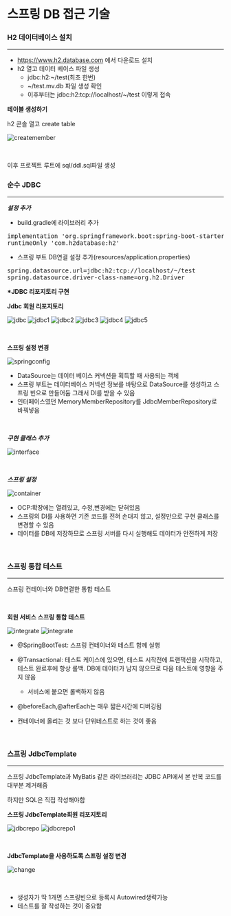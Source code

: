<h1>스프링 DB 접근 기술</h1>

<h3>H2 데이터베이스 설치</h3>

----------------

- https://www.h2.database.com 에서 다운로드 설치
- h2 열고 데이터 베이스 파일 생성
    - jdbc:h2:~/test(최초 한번)
    - ~/test.mv.db 파일 생성 확인
    - 이후부터는 jdbc:h2:tcp://localhost/~/test 이렇게 접속

<b> 테이블 생성하기</b>

<p>h2 콘솔 열고 create table</p>

![createmember](createmember.PNG)

<br>

<p> 이후 프로젝트 루트에 sql/ddl.sql파일 생성

<br/>

<h3>순수 JDBC</h3>

----------------------

<b>*설정 추가*</b>

- build.gradle에 라이브러리 추가
<pre>
implementation 'org.springframework.boot:spring-boot-starter-jdbc'
runtimeOnly 'com.h2database:h2'
</pre>

- 스프링 부트 DB연결 설정 추가(resources/application.properties)

<pre>
spring.datasource.url=jdbc:h2:tcp://localhost/~/test
spring.datasource.driver-class-name=org.h2.Driver</pre>

<b>*JDBC 리포지토리 구현</b>

<b>Jdbc 회원 리포지토리</b>

![jdbc](jdbc.PNG)
![jdbc1](jdcb1.PNG)
![jdbc2](jdbc2.PNG)
![jdbc3](jdbc3.PNG)
![jdbc4](jdbc4.PNG)
![jdbc5](jdbc5.PNG)

<br/>

<b>스프링 설정 변경</b>

![springconfig](springconfig.PNG)
- DataSource는 데이터 베이스 커넥션을 획득할 때 사용되는 객체
- 스프링 부트는 데이터베이스 커넥션 정보를 바탕으로 DataSource를 생성하고 스프링 빈으로 만들어둠
그래서 DI를 받을 수 있음
- 인터페이스였던 MemoryMemberRepository를 JdbcMemberRepository로 바꿔넣음

<br/>

<b>*구현 클래스 추가*</b>

![interface](interface.PNG)

<br/>

<b>*스프링 설정*</b>

![container](container.PNG)
- OCP:확장에는 열려있고, 수정,변경에는 닫혀있음
- 스프링의 DI를 사용하면 기존 코드를 전혀 손대지 않고, 설정만으로 구현 클래스를 변경할 수 있음
- 데이터를 DB에 저장하므로 스프링 서버를 다시 실행해도 데이터가 안전하게 저장

<br/>

<h3>스프링 통합 테스트</h3>

---------------

<p>스프링 컨테이너와 DB연결한 통합 테스트</p>

<br/>

<b>회원 서비스 스프링 통합 테스트</b>

![integrate](integrate.PNG)
![integrate](integrate1.PNG)

- @SpringBootTest: 스프링 컨테이너와 테스트 함께 실행
- @Transactional: 테스트 케이스에 있으면, 테스트 시작전에 트랜잭션을 시작하고, 테스트 완료후에 항상 롤백. DB에 데이터가 남지 않으므로 다음 테스트에 영향을 주지 않음
    - 서비스에 붙으면 롤백하지 않음

- @beforeEach,@afterEach는 매우 짧은시간에 디버깅됨

- 컨테이너에 올리는 것 보다 단위테스트로 하는 것이 좋음

<br/>

<h3>스프링 JdbcTemplate</h3>

-----------------


<p>스프링 JdbcTemplate과 MyBatis 같은 라이브러리는 JDBC API에서 본 반복 코드를 대부분 제거해줌</p>
<p>하지만 SQL은 직접 작성해야함</p>

<b>스프링 JdbcTemplate회원 리포지토리</b>

![jdbcrepo](jdbcrepo.PNG)
![jdbcrepo1](jdbcrepo1.PNG)

<br/>

<b>JdbcTemplate을 사용하도록 스프링 설정 변경</b>

![change](change.PNG)

<br/>

- 생성자가 딱 1개면 스프링빈으로 등록시 Autowired생략가능
- 테스트를 잘 작성하는 것이 중요함

